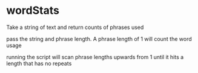 # wordStats
Take a string of text and return counts of phrases used

pass the string and phrase length. A phrase length of 1 will count the word usage

running the script will scan phrase lengths upwards from 1 until it hits a length that has no repeats
